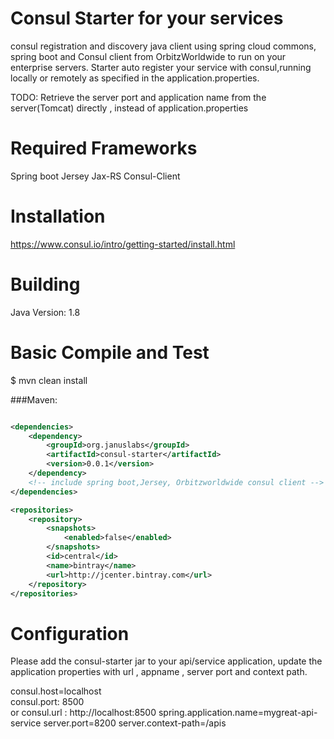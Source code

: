 Consul Starter for your services
================================
consul registration  and discovery java client using spring cloud commons, spring boot and Consul client from OrbitzWorldwide to run on your enterprise servers. Starter auto register your service with consul,running locally or remotely as specified in the application.properties.

TODO: Retrieve the server port and application name from the server(Tomcat) directly , instead of application.properties

Required Frameworks
===================
Spring boot
Jersey Jax-RS
Consul-Client

Installation
=============
https://www.consul.io/intro/getting-started/install.html

Building
==========
Java Version: 1.8

Basic Compile and Test
======================
$ mvn clean install

###Maven:

```xml

<dependencies>
    <dependency>
     	<groupId>org.januslabs</groupId>
		<artifactId>consul-starter</artifactId>
		<version>0.0.1</version>
    </dependency>
    <!-- include spring boot,Jersey, Orbitzworldwide consul client -->
</dependencies>

<repositories>
    <repository>
        <snapshots>
            <enabled>false</enabled>
        </snapshots>
        <id>central</id>
        <name>bintray</name>
        <url>http://jcenter.bintray.com</url>
    </repository>
</repositories>
```
Configuration
=============
Please add the consul-starter jar to your api/service application, update the application properties with url , appname , server port and context path.

consul.host=localhost  
consul.port: 8500  
or
consul.url : http://localhost:8500
spring.application.name=mygreat-api-service
server.port=8200
server.context-path=/apis





